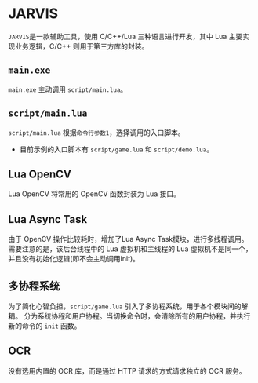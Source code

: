 # JARVIS

`JARVIS`是一款辅助工具，使用 C/C++/Lua 三种语言进行开发，其中 Lua 主要实现业务逻辑，C/C++ 则用于第三方库的封装。

## `main.exe`

`main.exe` 主动调用 `script/main.lua`。

## `script/main.lua`

`script/main.lua` 根据`命令行参数1`，选择调用的入口脚本。

* 目前示例的入口脚本有 `script/game.lua` 和 `script/demo.lua`。

## Lua OpenCV

Lua OpenCV 将常用的 OpenCV 函数封装为 Lua 接口。

## Lua Async Task

由于 OpenCV 操作比较耗时，增加了Lua Async Task模块，进行多线程调用。
需要注意的是，该后台线程中的 Lua 虚拟机和主线程的 Lua 虚拟机不是同一个，并且没有初始化逻辑(即不会主动调用init)。

## 多协程系统

为了简化心智负担，`script/game.lua` 引入了多协程系统，用于各个模块间的解耦。
分为系统协程和用户协程。当切换命令时，会清除所有的用户协程，并执行新的命令的 `init` 函数。

## OCR

没有选用内置的 OCR 库，而是通过 HTTP 请求的方式请求独立的 OCR 服务。

